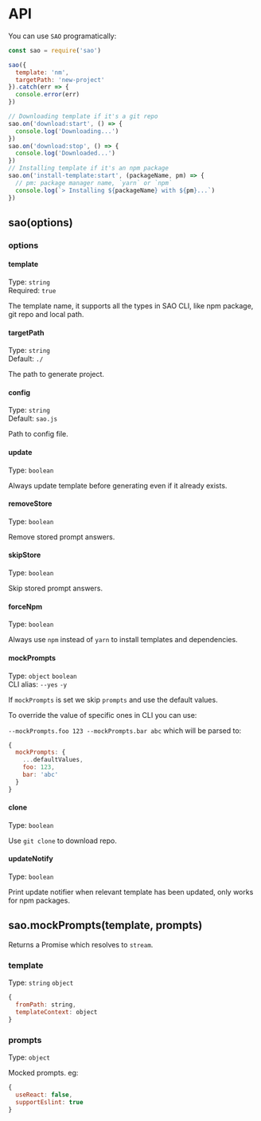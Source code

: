 # API

You can use `SAO` programatically:

```js
const sao = require('sao')

sao({
  template: 'nm',
  targetPath: 'new-project'
}).catch(err => {
  console.error(err)
})

// Downloading template if it's a git repo
sao.on('download:start', () => {
  console.log('Downloading...')
})
sao.on('download:stop', () => {
  console.log('Downloaded...')
})
// Installing template if it's an npm package
sao.on('install-template:start', (packageName, pm) => {
  // pm: package manager name, `yarn` or `npm`
  console.log(`> Installing ${packageName} with ${pm}...`)
})
```

## sao(options)

### options

#### template

Type: `string`<br>
Required: `true`

The template name, it supports all the types in SAO CLI, like npm package, git repo and local path.

#### targetPath

Type: `string`<br>
Default: `./`

The path to generate project.

#### config

Type: `string`<br>
Default: `sao.js`

Path to config file.

#### update

Type: `boolean`

Always update template before generating even if it already exists.

#### removeStore

Type: `boolean`

Remove stored prompt answers.

#### skipStore

Type: `boolean`

Skip stored prompt answers.

#### forceNpm

Type: `boolean`

Always use `npm` instead of `yarn` to install templates and dependencies.

#### mockPrompts

Type: `object` `boolean`<br>
CLI alias: `--yes` `-y`

If `mockPrompts` is set we skip `prompts` and use the default values.

To override the value of specific ones in CLI you can use:

`--mockPrompts.foo 123 --mockPrompts.bar abc` which will be parsed to:

```js
{
  mockPrompts: { 
    ...defaultValues,
    foo: 123, 
    bar: 'abc'
  }
}
```

#### clone

Type: `boolean`

Use `git clone` to download repo.

#### updateNotify

Type: `boolean`

Print update notifier when relevant template has been updated, only works for npm packages.

## sao.mockPrompts(template, prompts)

Returns a Promise which resolves to `stream`.

### template

Type: `string` `object`

```js
{
  fromPath: string,
  templateContext: object
}
```

### prompts

Type: `object`

Mocked prompts. eg:

```js
{
  useReact: false,
  supportEslint: true
}
```
